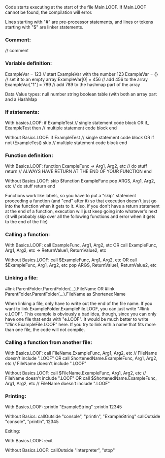 Code starts executing at the start of the file Main.LOOF. If Main.LOOF cannot be found, the compilation will error.

Lines starting with "#" are pre-processor statements, and lines or tokens starting with "$" are linker statements.

### Comment:

// comment

### Variable definition:

ExampleVar = 123 // start ExampleVar with the number 123
ExampleVar = {} // set it to an empty array
ExampleVar[0] = 456 // add 456 to the array
ExampleVar["1"] = 789 // add 789 to the hashmap part of the array

Data Value types:
null
number
string
boolean
table (with both an array part and a HashMap

### If statements:

With basics.LOOF:
if ExampleTest
	// single statement code block
OR
if\_ ExampleTest then
	// multiple statement code block
end
	
Without Basics.LOOF:
if ExampleTest
	// single statement code block
OR
if not (ExampleTest)
skip
	// multiple statement code block
end

### Function definition:

With Basics.LOOF:
function ExampleFunc  -> Arg1, Arg2, etc
	// do stuff
	return // ALWAYS HAVE RETURN AT THE END OF YOUR FUNCTION
end

Without Basics.LOOF:
skip
$function ExampleFunc
	pop ARGS, Arg1, Arg2, etc
	// do stuff
	return
end

Functions work like labels, so you have to put a "skip" statement proceeding a function (and "end" after it) so that execution doesn't just go into the function when it gets to it. Also, if you don't have a return statement at the end of a function, execution will just keep going into whatever's next (it will probably skip over all the following functions and error when it gets to the end of the file)

### Calling a function:

With Basics.LOOF:
call ExampleFunc, Arg1, Arg2, etc
OR
call ExampleFunc, Arg1, Arg2, etc  -> ReturnValue1, ReturnValue2, etc

Without Basics.LOOF:
call $ExampleFunc, Arg1, Arg2, etc
OR
call $ExampleFunc, Arg1, Arg2, etc
pop ARGS, ReturnValue1, ReturnValue2, etc

### Linking a file:

 #link ParentFolder.ParentFolder(...).FileName
OR
 #link ParentFolder.ParentFolder(...).FileName as ShortenedName

When linking a file, only have to write out the end of the file name. If you want to link ExampleFolder.ExampleFile.LOOF, you can just write "#link e.LOOF". This example is obviously a bad idea, though, since you can only have one file that ends with "e.LOOF". It would be much better to write "#link ExampleFile.LOOF" here. If you try to link with a name that fits more than one file, the code will not compile.

### Calling a function from another file:

With Basics.LOOF:
call FileName.ExampleFunc, Arg1, Arg2, etc // FileName doesn't include ".LOOF"
OR
call ShortenedName.ExampleFunc, Arg1, Arg2, etc // FileName doesn't include ".LOOF"

Without Basics.LOOF:
call $FileName.ExampleFunc, Arg1, Arg2, etc // FileName doesn't include ".LOOF"
OR
call $ShortenedName.ExampleFunc, Arg1, Arg2, etc // FileName doesn't include ".LOOF"

### Printing:

With Basics.LOOF:
:println "ExampleString"
:println 12345

Without Basics:
callOutside "console", "println", "ExampleString"
callOutside "console", "println", 12345

Exiting:

With Basics.LOOF:
:exit

Without Basics.LOOF:
callOutside "interpreter", "stop"